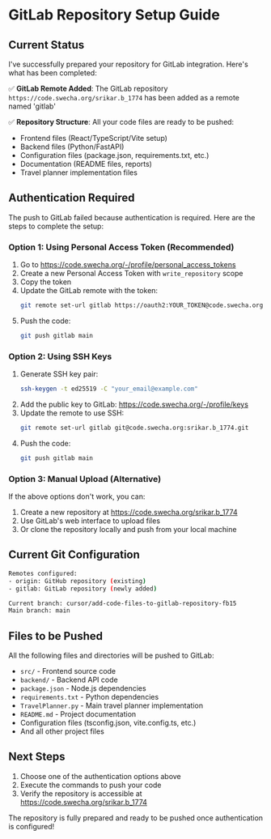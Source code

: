 # GitLab Repository Setup Guide

## Current Status
I've successfully prepared your repository for GitLab integration. Here's what has been completed:

✅ **GitLab Remote Added**: The GitLab repository `https://code.swecha.org/srikar.b_1774` has been added as a remote named 'gitlab'

✅ **Repository Structure**: All your code files are ready to be pushed:
- Frontend files (React/TypeScript/Vite setup)
- Backend files (Python/FastAPI)
- Configuration files (package.json, requirements.txt, etc.)
- Documentation (README files, reports)
- Travel planner implementation files

## Authentication Required
The push to GitLab failed because authentication is required. Here are the steps to complete the setup:

### Option 1: Using Personal Access Token (Recommended)
1. Go to https://code.swecha.org/-/profile/personal_access_tokens
2. Create a new Personal Access Token with `write_repository` scope
3. Copy the token
4. Update the GitLab remote with the token:
   ```bash
   git remote set-url gitlab https://oauth2:YOUR_TOKEN@code.swecha.org/srikar.b_1774
   ```
5. Push the code:
   ```bash
   git push gitlab main
   ```

### Option 2: Using SSH Keys
1. Generate SSH key pair:
   ```bash
   ssh-keygen -t ed25519 -C "your_email@example.com"
   ```
2. Add the public key to GitLab: https://code.swecha.org/-/profile/keys
3. Update the remote to use SSH:
   ```bash
   git remote set-url gitlab git@code.swecha.org:srikar.b_1774.git
   ```
4. Push the code:
   ```bash
   git push gitlab main
   ```

### Option 3: Manual Upload (Alternative)
If the above options don't work, you can:
1. Create a new repository at https://code.swecha.org/srikar.b_1774
2. Use GitLab's web interface to upload files
3. Or clone the repository locally and push from your local machine

## Current Git Configuration
```bash
Remotes configured:
- origin: GitHub repository (existing)
- gitlab: GitLab repository (newly added)

Current branch: cursor/add-code-files-to-gitlab-repository-fb15
Main branch: main
```

## Files to be Pushed
All the following files and directories will be pushed to GitLab:
- `src/` - Frontend source code
- `backend/` - Backend API code
- `package.json` - Node.js dependencies
- `requirements.txt` - Python dependencies
- `TravelPlanner.py` - Main travel planner implementation
- `README.md` - Project documentation
- Configuration files (tsconfig.json, vite.config.ts, etc.)
- And all other project files

## Next Steps
1. Choose one of the authentication options above
2. Execute the commands to push your code
3. Verify the repository is accessible at https://code.swecha.org/srikar.b_1774

The repository is fully prepared and ready to be pushed once authentication is configured!